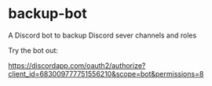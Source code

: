 # backup-bot
A Discord bot to backup Discord sever channels and roles


Try the bot out:

https://discordapp.com/oauth2/authorize?client_id=683009777751556210&scope=bot&permissions=8
